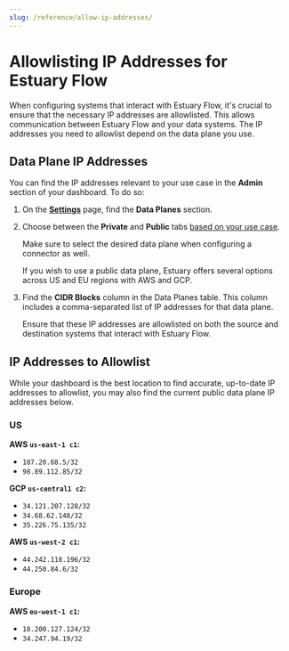 ```yaml
---
slug: /reference/allow-ip-addresses/
---
```


# Allowlisting IP Addresses for Estuary Flow

When configuring systems that interact with Estuary Flow, it's crucial to ensure that the necessary IP addresses are
allowlisted. This allows communication between Estuary Flow and your data systems.
The IP addresses you need to allowlist depend on the data plane you use.

## Data Plane IP Addresses

You can find the IP addresses relevant to your use case in the **Admin** section of your dashboard. To do so:

1. On the **[Settings](https://dashboard.estuary.dev/admin/settings)** page, find the **Data Planes** section.

2. Choose between the **Private** and **Public** tabs [based on your use case](../getting-started/deployment-options.md).

   Make sure to select the desired data plane when configuring a connector as well.

   If you wish to use a public data plane, Estuary offers several options across US and EU regions with AWS and GCP.

3. Find the **CIDR Blocks** column in the Data Planes table. This column includes a comma-separated list of IP addresses for that data plane.

   Ensure that these IP addresses are allowlisted on both the source and destination systems that interact with Estuary Flow.

## IP Addresses to Allowlist

While your dashboard is the best location to find accurate, up-to-date IP addresses to allowlist, you may also find the current public data plane IP addresses below.

### US

**AWS `us-east-1 c1`:**

- `107.20.68.5/32`
- `98.89.112.85/32`

**GCP `us-central1 c2`:**

- `34.121.207.128/32`
- `34.68.62.148/32`
- `35.226.75.135/32`

**AWS `us-west-2 c1`:**

- `44.242.118.196/32`
- `44.250.84.6/32`

### Europe

**AWS `eu-west-1 c1`:**

- `18.200.127.124/32`
- `34.247.94.19/32`
